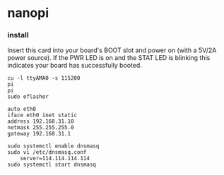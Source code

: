 nanopi
=============

### install

Insert this card into your board's BOOT slot and power on (with a 5V/2A power source). If the PWR LED is on and the STAT LED is blinking this indicates your board has successfully booted.



```
cu -l ttyAMA0 -s 115200
pi
pi
sudo eflasher

```

```
auto eth0
iface eth0 inet static
address 192.168.31.10
netmask 255.255.255.0
gateway 192.168.31.1
```

```
sudo systemctl enable dnsmasq
sudo vi /etc/dnsmasq.conf
	server=114.114.114.114
sudo systemctl start dnsmasq
```

